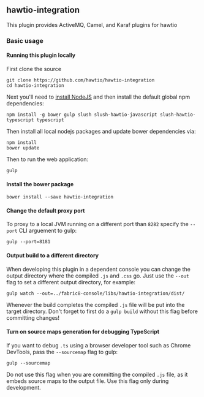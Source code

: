 ## hawtio-integration

This plugin provides ActiveMQ, Camel, and Karaf plugins for hawtio

### Basic usage

#### Running this plugin locally

First clone the source

    git clone https://github.com/hawtio/hawtio-integration
    cd hawtio-integration

Next you'll need to [install NodeJS](http://nodejs.org/download/) and then install the default global npm dependencies:

    npm install -g bower gulp slush slush-hawtio-javascript slush-hawtio-typescript typescript

Then install all local nodejs packages and update bower dependencies via:

    npm install
    bower update

Then to run the web application:

    gulp

#### Install the bower package

    bower install --save hawtio-integration

#### Change the default proxy port

To proxy to a local JVM running on a different port than `8282` specify the `--port` CLI arguement to gulp:

    gulp --port=8181

#### Output build to a different directory

When developing this plugin in a dependent console you can change the output directory where the compiled `.js` and `.css` go.  Just use the `--out` flag to set a different output directory, for example:

    gulp watch --out=../fabric8-console/libs/hawtio-integration/dist/

Whenever the build completes the compiled `.js` file will be put into the target directory.  Don't forget to first do a `gulp build` without this flag before committing changes!

#### Turn on source maps generation for debugging TypeScript

If you want to debug `.ts` using a browser developer tool such as Chrome DevTools, pass the `--sourcemap` flag to gulp:

    gulp --sourcemap

Do not use this flag when you are committing the compiled `.js` file, as it embeds source maps to the output file. Use this flag only during development.